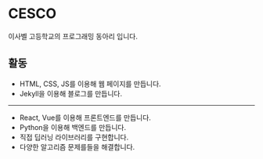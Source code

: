 # CESCO

이사벨 고등학교의 프로그래밍 동아리 입니다.

## 활동

- HTML, CSS, JS를 이용해 웹 페이지를 만듭니다.
- Jekyll을 이용해 블로그를 만듭니다.

---

- React, Vue를 이용해 프론트엔드를 만듭니다.
- Python을 이용해 백엔드를 만듭니다.
- 직접 딥러닝 라이브러리를 구현합니다.
- 다양한 알고리즘 문제를들을 해결합니다.
